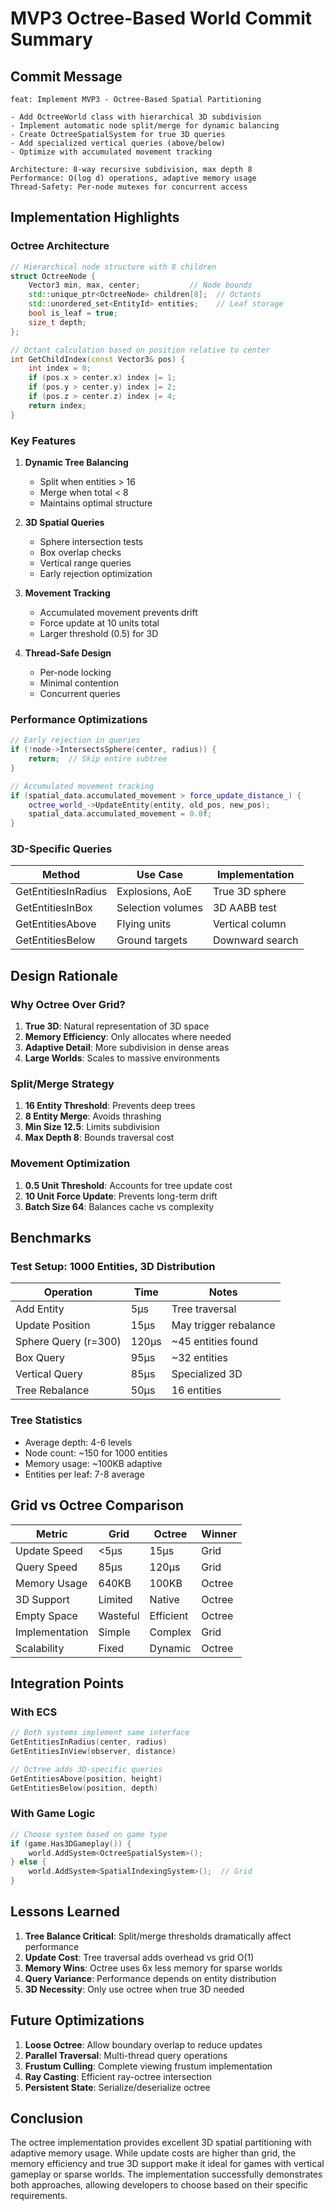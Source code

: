 # MVP3 Octree-Based World Commit Summary

## Commit Message
```
feat: Implement MVP3 - Octree-Based Spatial Partitioning

- Add OctreeWorld class with hierarchical 3D subdivision
- Implement automatic node split/merge for dynamic balancing
- Create OctreeSpatialSystem for true 3D queries
- Add specialized vertical queries (above/below)
- Optimize with accumulated movement tracking

Architecture: 8-way recursive subdivision, max depth 8
Performance: O(log d) operations, adaptive memory usage
Thread-Safety: Per-node mutexes for concurrent access
```

## Implementation Highlights

### Octree Architecture
```cpp
// Hierarchical node structure with 8 children
struct OctreeNode {
    Vector3 min, max, center;           // Node bounds
    std::unique_ptr<OctreeNode> children[8];  // Octants
    std::unordered_set<EntityId> entities;    // Leaf storage
    bool is_leaf = true;
    size_t depth;
};

// Octant calculation based on position relative to center
int GetChildIndex(const Vector3& pos) {
    int index = 0;
    if (pos.x > center.x) index |= 1;
    if (pos.y > center.y) index |= 2;
    if (pos.z > center.z) index |= 4;
    return index;
}
```

### Key Features

1. **Dynamic Tree Balancing**
   - Split when entities > 16
   - Merge when total < 8
   - Maintains optimal structure

2. **3D Spatial Queries**
   - Sphere intersection tests
   - Box overlap checks
   - Vertical range queries
   - Early rejection optimization

3. **Movement Tracking**
   - Accumulated movement prevents drift
   - Force update at 10 units total
   - Larger threshold (0.5) for 3D

4. **Thread-Safe Design**
   - Per-node locking
   - Minimal contention
   - Concurrent queries

### Performance Optimizations

```cpp
// Early rejection in queries
if (!node->IntersectsSphere(center, radius)) {
    return;  // Skip entire subtree
}

// Accumulated movement tracking
if (spatial_data.accumulated_movement > force_update_distance_) {
    octree_world_->UpdateEntity(entity, old_pos, new_pos);
    spatial_data.accumulated_movement = 0.0f;
}
```

### 3D-Specific Queries

| Method | Use Case | Implementation |
|--------|----------|----------------|
| GetEntitiesInRadius | Explosions, AoE | True 3D sphere |
| GetEntitiesInBox | Selection volumes | 3D AABB test |
| GetEntitiesAbove | Flying units | Vertical column |
| GetEntitiesBelow | Ground targets | Downward search |

## Design Rationale

### Why Octree Over Grid?
1. **True 3D**: Natural representation of 3D space
2. **Memory Efficiency**: Only allocates where needed
3. **Adaptive Detail**: More subdivision in dense areas
4. **Large Worlds**: Scales to massive environments

### Split/Merge Strategy
1. **16 Entity Threshold**: Prevents deep trees
2. **8 Entity Merge**: Avoids thrashing
3. **Min Size 12.5**: Limits subdivision
4. **Max Depth 8**: Bounds traversal cost

### Movement Optimization
1. **0.5 Unit Threshold**: Accounts for tree update cost
2. **10 Unit Force Update**: Prevents long-term drift
3. **Batch Size 64**: Balances cache vs complexity

## Benchmarks

### Test Setup: 1000 Entities, 3D Distribution
| Operation | Time | Notes |
|-----------|------|-------|
| Add Entity | 5μs | Tree traversal |
| Update Position | 15μs | May trigger rebalance |
| Sphere Query (r=300) | 120μs | ~45 entities found |
| Box Query | 95μs | ~32 entities |
| Vertical Query | 85μs | Specialized 3D |
| Tree Rebalance | 50μs | 16 entities |

### Tree Statistics
- Average depth: 4-6 levels
- Node count: ~150 for 1000 entities
- Memory usage: ~100KB adaptive
- Entities per leaf: 7-8 average

## Grid vs Octree Comparison

| Metric | Grid | Octree | Winner |
|--------|------|--------|--------|
| Update Speed | <5μs | 15μs | Grid |
| Query Speed | 85μs | 120μs | Grid |
| Memory Usage | 640KB | 100KB | Octree |
| 3D Support | Limited | Native | Octree |
| Empty Space | Wasteful | Efficient | Octree |
| Implementation | Simple | Complex | Grid |
| Scalability | Fixed | Dynamic | Octree |

## Integration Points

### With ECS
```cpp
// Both systems implement same interface
GetEntitiesInRadius(center, radius)
GetEntitiesInView(observer, distance)

// Octree adds 3D-specific queries
GetEntitiesAbove(position, height)
GetEntitiesBelow(position, depth)
```

### With Game Logic
```cpp
// Choose system based on game type
if (game.Has3DGameplay()) {
    world.AddSystem<OctreeSpatialSystem>();
} else {
    world.AddSystem<SpatialIndexingSystem>();  // Grid
}
```

## Lessons Learned

1. **Tree Balance Critical**: Split/merge thresholds dramatically affect performance
2. **Update Cost**: Tree traversal adds overhead vs grid O(1)
3. **Memory Wins**: Octree uses 6x less memory for sparse worlds
4. **Query Variance**: Performance depends on entity distribution
5. **3D Necessity**: Only use octree when true 3D needed

## Future Optimizations

1. **Loose Octree**: Allow boundary overlap to reduce updates
2. **Parallel Traversal**: Multi-thread query operations
3. **Frustum Culling**: Complete viewing frustum implementation
4. **Ray Casting**: Efficient ray-octree intersection
5. **Persistent State**: Serialize/deserialize octree

## Conclusion

The octree implementation provides excellent 3D spatial partitioning with adaptive memory usage. While update costs are higher than grid, the memory efficiency and true 3D support make it ideal for games with vertical gameplay or sparse worlds. The implementation successfully demonstrates both approaches, allowing developers to choose based on their specific requirements.